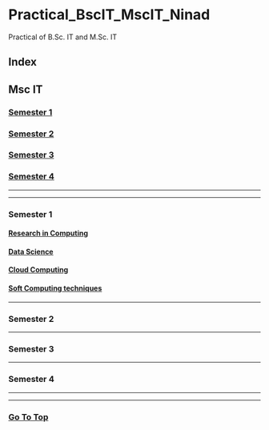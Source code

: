 # Practical_BscIT_MscIT_Ninad
Practical of B.Sc. IT and M.Sc. IT


## Index

## Msc IT

### [Semester 1](#semester-1-1)
### [Semester 2](#semester-2-1)
### [Semester 3](#semester-3-1)
### [Semester 4](#semester-4-1)

---------------------
-----------------------

### **Semester 1**

#### [Research in Computing](/MscIT/Semester%201/Research_In_Computing/)
#### [Data Science](/MscIT/Semester%201/Data_Science/)
#### [Cloud Computing](/MscIT/Semester%201/Cloud_Computing/)
#### [Soft Computing techniques](/MscIT/Semester%201/Soft_Computing_Techniques/)

*************

### **Semester 2**

******************

### **Semester 3**

*****************

### **Semester 4**


***********************
*********************

### [Go To Top](#practical_bscit_mscit_ninad)